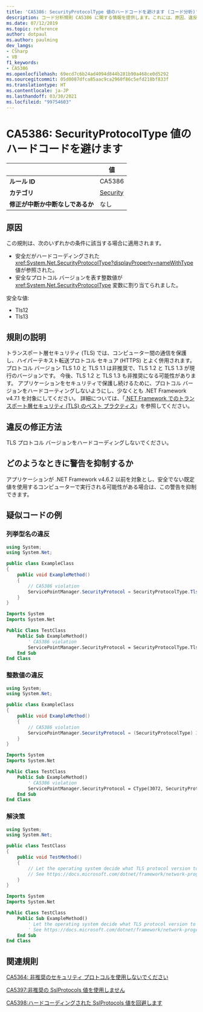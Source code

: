 ```yaml
---
title: 'CA5386: SecurityProtocolType 値のハードコードを避けます (コード分析)'
description: コード分析規則 CA5386 に関する情報を提供します。これには、原因、違反の修正方法、およびそれを抑制するタイミングなどが含まれます。
ms.date: 07/12/2019
ms.topic: reference
author: dotpaul
ms.author: paulming
dev_langs:
- CSharp
- VB
f1_keywords:
- CA5386
ms.openlocfilehash: 69ecd7c6b24ad4094d844b281b90a468ce0d5292
ms.sourcegitcommit: 05d0087dfca85aac9ca2960f86c5efd218bf833f
ms.translationtype: HT
ms.contentlocale: ja-JP
ms.lasthandoff: 03/30/2021
ms.locfileid: "99754603"
---
```

# <a name="ca5386-avoid-hardcoding-securityprotocoltype-value"></a>CA5386: SecurityProtocolType 値のハードコードを避けます

| | 値 |
|-|-|
| **ルール ID** |CA5386|
| **カテゴリ** |[Security](security-warnings.md)|
| **修正が中断か中断なしであるか** |なし|

## <a name="cause"></a>原因

この規則は、次のいずれかの条件に該当する場合に適用されます。

- 安全だがハードコーディングされた <xref:System.Net.SecurityProtocolType?displayProperty=nameWithType> 値が参照された。
- 安全なプロトコル バージョンを表す整数値が <xref:System.Net.SecurityProtocolType> 変数に割り当てられました。

安全な値:

- Tls12
- Tls13

## <a name="rule-description"></a>規則の説明

トランスポート層セキュリティ (TLS) では、コンピューター間の通信を保護し、ハイパーテキスト転送プロトコル セキュア (HTTPS) とよく併用されます。 プロトコル バージョン TLS 1.0 と TLS 1.1 は非推奨で、TLS 1.2 と TLS 1.3 が現行のバージョンです。 今後、TLS 1.2 と TLS 1.3 も非推奨になる可能性があります。 アプリケーションをセキュリティで保護し続けるために、プロトコル バージョンをハードコーティングしないようにし、少なくとも .NET Framework v4.7.1 を対象にしてください。 詳細については、「[.NET Framework でのトランスポート層セキュリティ (TLS) のベスト プラクティス](../../../framework/network-programming/tls.md)」を参照してください。

## <a name="how-to-fix-violations"></a>違反の修正方法

TLS プロトコル バージョンをハードコーディングしないでください。

## <a name="when-to-suppress-warnings"></a>どのようなときに警告を抑制するか

アプリケーションが .NET Framework v4.6.2 以前を対象とし、安全でない既定値を使用するコンピューターで実行される可能性がある場合は、この警告を抑制できます。

## <a name="pseudo-code-examples"></a>疑似コードの例

### <a name="enumeration-name-violation"></a>列挙型名の違反

```csharp
using System;
using System.Net;

public class ExampleClass
{
    public void ExampleMethod()
    {
        // CA5386 violation
        ServicePointManager.SecurityProtocol = SecurityProtocolType.Tls12;
    }
}
```

```vb
Imports System
Imports System.Net

Public Class TestClass
    Public Sub ExampleMethod()
        ' CA5386 violation
        ServicePointManager.SecurityProtocol = SecurityProtocolType.Tls12
    End Sub
End Class
```

### <a name="integer-value-violation"></a>整数値の違反

```csharp
using System;
using System.Net;

public class ExampleClass
{
    public void ExampleMethod()
    {
        // CA5386 violation
        ServicePointManager.SecurityProtocol = (SecurityProtocolType) 3072;    // TLS 1.2
    }
}
```

```vb
Imports System
Imports System.Net

Public Class TestClass
    Public Sub ExampleMethod()
        ' CA5386 violation
        ServicePointManager.SecurityProtocol = CType(3072, SecurityProtocolType)   ' TLS 1.2
    End Sub
End Class
```

### <a name="solution"></a>解決策

```csharp
using System;
using System.Net;

public class TestClass
{
    public void TestMethod()
    {
        // Let the operating system decide what TLS protocol version to use.
        // See https://docs.microsoft.com/dotnet/framework/network-programming/tls
    }
}
```

```vb
Imports System
Imports System.Net

Public Class TestClass
    Public Sub ExampleMethod()
        ' Let the operating system decide what TLS protocol version to use.
        ' See https://docs.microsoft.com/dotnet/framework/network-programming/tls
    End Sub
End Class
```

## <a name="related-rules"></a>関連規則

[CA5364: 非推奨のセキュリティ プロトコルを使用しないでください](ca5364.md)

[CA5397:非推奨の SslProtocols 値を使用しません](ca5397.md)

[CA5398:ハードコーディングされた SslProtocols 値を回避します](ca5398.md)
